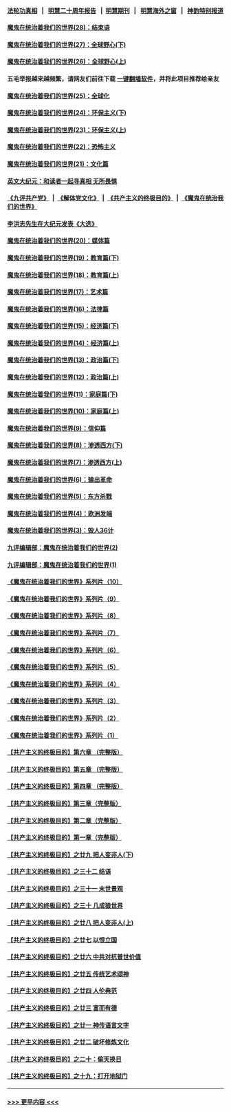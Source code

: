 #### [法轮功真相](https://github.com/gfw-breaker/truth/blob/master/README.md?t=0) &nbsp;&nbsp;|&nbsp;&nbsp; [明慧二十周年报告](https://github.com/gfw-breaker/mh-reports/blob/master/README.md?t=0) &nbsp;&nbsp;|&nbsp;&nbsp;[明慧期刊](https://github.com/gfw-breaker/mh-qikan) &nbsp;&nbsp;|&nbsp;&nbsp; [明慧海外之窗](https://github.com/gfw-breaker/mh-news/blob/master/README.md?t=0) &nbsp;&nbsp;|&nbsp;&nbsp; [神韵特别报道](https://github.com/gfw-breaker/mh-news/blob/master/shenyun.md?t=0)
#### [魔鬼在统治着我们的世界(28)：结束语](../pages/nsc422/n10936246.md?t=07210401) 
#### [魔鬼在统治着我们的世界(27)：全球野心(下)](../pages/nsc422/n10928319.md?t=07210401) 
#### [魔鬼在统治着我们的世界(26)：全球野心(上)](../pages/nsc422/n10900318.md?t=07210401) 
#### 五毛举报越来越频繁，请网友们前往下载 [一键翻墙软件](https://github.com/gfw-breaker/ssr-accounts)，并将此项目推荐给亲友
#### [魔鬼在统治着我们的世界(25)：全球化](../pages/nsc422/n10788205.md?t=07210401) 
#### [魔鬼在统治着我们的世界(24)：环保主义(下)](../pages/nsc422/n10695307.md?t=07210401) 
#### [魔鬼在统治着我们的世界(23)：环保主义(上)](../pages/nsc422/n10688613.md?t=07210401) 
#### [魔鬼在统治着我们的世界(22)：恐怖主义](../pages/nsc422/n10614727.md?t=07210401) 
#### [魔鬼在统治着我们的世界(21)：文化篇](../pages/nsc422/n10597706.md?t=07210401) 
#### [英文大纪元：和读者一起寻真相 无所畏惧](../pages/nsc422/n12542027.md?t=07210401) 
#### [《九评共产党》](https://github.com/begood0513/9ping.md/blob/master/README.md) &nbsp;|&nbsp; [《解体党文化》](../../../../jtdwh.md/blob/master/README.md)  &nbsp;|&nbsp; [《共产主义的终极目的》](../../../../gczydzjmd.md/blob/master/README.md) &nbsp;|&nbsp; [《魔鬼在统治我们的世界》](../../../../mgztzwmdsj.md/blob/master/README.md) 
#### [李洪志先生在大纪元发表《大选》](../pages/nsc422/n12534746.md?t=07210401) 
#### [魔鬼在统治着我们的世界(20)：媒体篇](../pages/nsc422/n10586579.md?t=07210401) 
#### [魔鬼在统治着我们的世界(19)：教育篇(下)](../pages/nsc422/n10564808.md?t=07210401) 
#### [魔鬼在统治着我们的世界(18)：教育篇(上)](../pages/nsc422/n10526970.md?t=07210401) 
#### [魔鬼在统治着我们的世界(17)：艺术篇](../pages/nsc422/n10499093.md?t=07210401) 
#### [魔鬼在统治着我们的世界(16)：法律篇](../pages/nsc422/n10485969.md?t=07210401) 
#### [魔鬼在统治着我们的世界(15)：经济篇(下)](../pages/nsc422/n10469975.md?t=07210401) 
#### [魔鬼在统治着我们的世界(14)：经济篇(上)](../pages/nsc422/n10457370.md?t=07210401) 
#### [魔鬼在统治着我们的世界(13)：政治篇(下)](../pages/nsc422/n10448270.md?t=07210401) 
#### [魔鬼在统治着我们的世界(12)：政治篇(上)](../pages/nsc422/n10444576.md?t=07210401) 
#### [魔鬼在统治着我们的世界(11)：家庭篇(下)](../pages/nsc422/n10440961.md?t=07210401) 
#### [魔鬼在统治着我们的世界(10)：家庭篇(上)](../pages/nsc422/n10435448.md?t=07210401) 
#### [魔鬼在统治着我们的世界(9)：信仰篇](../pages/nsc422/n10432159.md?t=07210401) 
#### [魔鬼在统治着我们的世界(8)：渗透西方(下)](../pages/nsc422/n10429603.md?t=07210401) 
#### [魔鬼在统治着我们的世界(7)：渗透西方(上)](../pages/nsc422/n10426013.md?t=07210401) 
#### [魔鬼在统治着我们的世界(6)：输出革命](../pages/nsc422/n10421536.md?t=07210401) 
#### [魔鬼在统治着我们的世界(5)：东方杀戮](../pages/nsc422/n10417707.md?t=07210401) 
#### [魔鬼在统治着我们的世界(4)：欧洲发端](../pages/nsc422/n10414890.md?t=07210401) 
#### [魔鬼在统治着我们的世界(3)：毁人36计](../pages/nsc422/n10411583.md?t=07210401) 
#### [九评编辑部：魔鬼在统治着我们的世界(2)](../pages/nsc422/n10410036.md?t=07210401) 
#### [九评编辑部：魔鬼在统治着我们的世界(1)](../pages/nsc422/n10406825.md?t=07210401) 
#### [《魔鬼在统治着我们的世界》系列片（10）](../pages/nsc422/n12292670.md?t=07210401) 
#### [《魔鬼在统治着我们的世界》系列片（9）](../pages/nsc422/n12290859.md?t=07210401) 
#### [《魔鬼在统治着我们的世界》系列片（8）](../pages/nsc422/n12287445.md?t=07210401) 
#### [《魔鬼在统治着我们的世界》系列片（7）](../pages/nsc422/n12283425.md?t=07210401) 
#### [《魔鬼在统治着我们的世界》系列片（6）](../pages/nsc422/n12282314.md?t=07210401) 
#### [《魔鬼在统治着我们的世界》系列片（5）](../pages/nsc422/n12281419.md?t=07210401) 
#### [《魔鬼在统治着我们的世界》系列片（4）](../pages/nsc422/n12274024.md?t=07210401) 
#### [《魔鬼在统治着我们的世界》系列片（3）](../pages/nsc422/n12271322.md?t=07210401) 
#### [《魔鬼在统治着我们的世界》系列片（2）](../pages/nsc422/n12269049.md?t=07210401) 
#### [《魔鬼在统治着我们的世界》系列片（1）](../pages/nsc422/n12267575.md?t=07210401) 
#### [【共产主义的终极目的】第六章 （完整版）](../pages/nsc422/n11428913.md?t=07210401) 
#### [【共产主义的终极目的】第五章 （完整版）](../pages/nsc422/n11428912.md?t=07210401) 
#### [【共产主义的终极目的】第四章 （完整版）](../pages/nsc422/n11428907.md?t=07210401) 
#### [【共产主义的终极目的】第三章（完整版）](../pages/nsc422/n11428848.md?t=07210401) 
#### [【共产主义的终极目的】第二章（完整版）](../pages/nsc422/n11428831.md?t=07210401) 
#### [【共产主义的终极目的】第一章（完整版）](../pages/nsc422/n11417651.md?t=07210401) 
#### [【共产主义的终极目的】之廿九 把人变非人(下)](../pages/nsc422/n11344140.md?t=07210401) 
#### [【共产主义的终极目的】之三十二 结语](../pages/nsc422/n11360535.md?t=07210401) 
#### [【共产主义的终极目的】之三十一 末世景观](../pages/nsc422/n11351129.md?t=07210401) 
#### [【共产主义的终极目的】之三十 几成狼世界](../pages/nsc422/n11348280.md?t=07210401) 
#### [【共产主义的终极目的】之廿八 把人变非人(上)](../pages/nsc422/n11340492.md?t=07210401) 
#### [【共产主义的终极目的】之廿七 以恨立国](../pages/nsc422/n11336944.md?t=07210401) 
#### [【共产主义的终极目的】之廿六 中共对抗普世价值](../pages/nsc422/n11324785.md?t=07210401) 
#### [【共产主义的终极目的】之廿五 传统艺术颂神](../pages/nsc422/n11296396.md?t=07210401) 
#### [【共产主义的终极目的】之廿四 人伦典范](../pages/nsc422/n11296397.md?t=07210401) 
#### [【共产主义的终极目的】之廿三 富而有德](../pages/nsc422/n11283598.md?t=07210401) 
#### [【共产主义的终极目的】之廿一 神传语言文字](../pages/nsc422/n11263265.md?t=07210401) 
#### [【共产主义的终极目的】之廿二 破坏修炼文化](../pages/nsc422/n11245728.md?t=07210401) 
#### [【共产主义的终极目的】之二十：偷天换日](../pages/nsc422/n11238846.md?t=07210401) 
#### [【共产主义的终极目的】之十九：打开地狱门](../pages/nsc422/n11206376.md?t=07210401) 

----
#### [ >>> 更早内容 <<< ](../indexes/nsc422-earlier.md)
